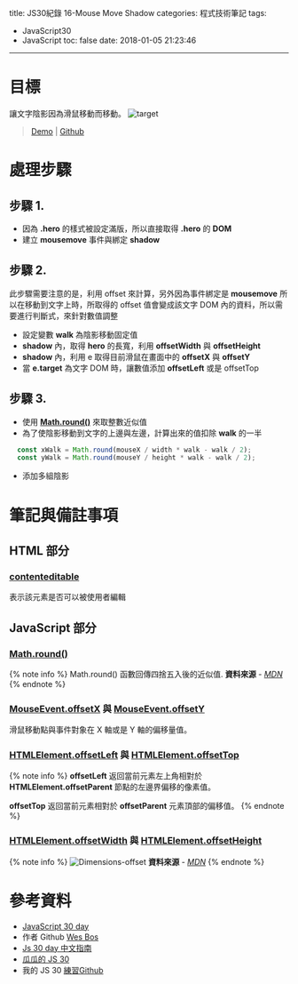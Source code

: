 title: JS30紀錄 16-Mouse Move Shadow
categories: 程式技術筆記
tags:
  - JavaScript30
  - JavaScript
toc: false
date: 2018-01-05 21:23:46
---

# 目標

讓文字陰影因為滑鼠移動而移動。
![target](https://lh3.googleusercontent.com/ufNEtUhbxOVSfV0oHRjCFfeX4vIQ4hiPUAsFE4jK6IuVJUKwSfRBPzvHGySLwacnGwtmawNkhKHXsbnpbrs-cDA0yeGEoAw2TNfhkBNsNa7sVYGF9SDA5tD0zvbjNx0Ama53S9IL577O0DjF1cS1zdp_OZxI-w6MgB0zKZ-RSZYFuo6V6SozYc3DtrqRQYSJEFTsIGSWeBVLrE-KR88tx3QZLwS2ffdtIKWYmD9It4Q3eUM1KTCI6YSnAZQCE5cElabXMWBWQXA5vlE7L4UvN_kAPUteR_-xPAfvFmWjyQTxUEoCIsZJEknEbyrF4w6fe7OiDQektpVdW6zyKPT0p1sgnfgRR8FIJsW6ny7909Xl6z4sK-gkcKQvl6qxYOEj_6x9ZDok3dxIsTvEkD2AuPh9aoKgXClhn3n-Db8vOd7hMMY7oXfPiuZNets6m6ElYYaO0ZjLBR7JoeDxTuE1eN2_C3iT0r4ogeB8SnL9fBMYRUsJaS-elYSKNLKjs9XO7zFqhwAfE4rTHPjs4saMnpjbfEXT0eIZazwqxXt_MOFTmQYNSqVH45ZqsLpaWh8CHJyywOzJC0ZAj3o0XADsAS0Qf3rXCiBd3uBgV9UJRcoBL0NN8BlEMMm8hiDVjR0igqYcV65ZX_nCdkbZaTlF5fVtEPGxV1qh=w1028-h679-no)

<!-- more -->
> [Demo](https://shunnien.github.io/JavaScript30day/day_16/) | [Github](https://github.com/shunnien/JavaScript30day)

# 處理步驟

## 步驟 1.

- 因為 **.hero** 的樣式被設定滿版，所以直接取得 **.hero** 的 **DOM**
- 建立 **mousemove** 事件與綁定 **shadow**

## 步驟 2.

此步驟需要注意的是，利用 offset 來計算，另外因為事件綁定是 **mousemove** 所以在移動到文字上時，所取得的 offset 值會變成該文字 DOM 內的資料，所以需要進行判斷式，來針對數值調整

- 設定變數 **walk** 為陰影移動固定值
- **shadow** 內，取得 **hero** 的長寬，利用 **offsetWidth** 與 **offsetHeight**
- **shadow** 內，利用 e 取得目前滑鼠在畫面中的 **offsetX** 與 **offsetY**
- 當 **e.target** 為文字 DOM 時，讓數值添加 **offsetLeft** 或是 offsetTop

## 步驟 3.

- 使用 [**Math.round()**][2] 來取整數近似值
- 為了使陰影移動到文字的上邊與左邊，計算出來的值扣除 **walk** 的一半

``` js
  const xWalk = Math.round(mouseX / width * walk - walk / 2);
  const yWalk = Math.round(mouseY / height * walk - walk / 2);
```

- 添加多組陰影

# 筆記與備註事項

## HTML 部分

### [contenteditable][1]

表示該元素是否可以被使用者編輯

## JavaScript 部分

### [Math.round()][2]

{% note info %}
Math.round() 函數回傳四捨五入後的近似值.
**資料來源** - [*MDN*](https://developer.mozilla.org/zh-TW/docs/Web/JavaScript/Reference/Global_Objects/Math/round)
{% endnote %}

### [MouseEvent.offsetX][3] 與 [MouseEvent.offsetY][4]

滑鼠移動點與事件對象在 X 軸或是 Y 軸的偏移量值。

### [HTMLElement.offsetLeft][5] 與 [HTMLElement.offsetTop][6]

{% note info %}
**offsetLeft** 返回當前元素左上角相對於 **HTMLElement.offsetParent** 節點的左邊界偏移的像素值。

**offsetTop** 返回當前元素相對於 **offsetParent** 元素頂部的偏移值。
{% endnote %}

### [HTMLElement.offsetWidth][7] 與 [HTMLElement.offsetHeight][8]

{% note info %}
![Dimensions-offset](https://mdn.mozillademos.org/files/347/Dimensions-offset.png)
**資料來源** - [*MDN*](HTMLElement.offsetWidth)
{% endnote %}

# 參考資料
- [JavaScript 30 day](https://javascript30.com/)
- 作者 Github [Wes Bos](https://github.com/wesbos)
- [Js 30 day 中文指南](https://github.com/soyaine/JavaScript30)
- [瓜瓜的 JS 30](https://github.com/guahsu/JavaScript30)
- 我的 JS 30 [練習Github](https://github.com/shunnien/JavaScript30day)

[1]: https://developer.mozilla.org/zh-TW/docs/Web/HTML/Global_attributes/contenteditable
[2]: https://developer.mozilla.org/zh-TW/docs/Web/JavaScript/Reference/Global_Objects/Math/round
[3]: https://developer.mozilla.org/en-US/docs/Web/API/MouseEvent/offsetX
[4]: https://developer.mozilla.org/en-US/docs/Web/API/MouseEvent/offsetY
[5]: https://developer.mozilla.org/en-US/docs/Web/API/HTMLElement/offsetLeft
[6]: https://developer.mozilla.org/en-US/docs/Web/API/HTMLElement/offsetTop
[7]: https://developer.mozilla.org/zh-TW/docs/Web/API/HTMLElement/offsetWidth
[8]: https://developer.mozilla.org/en-US/docs/Web/API/HTMLElement/offsetHeight